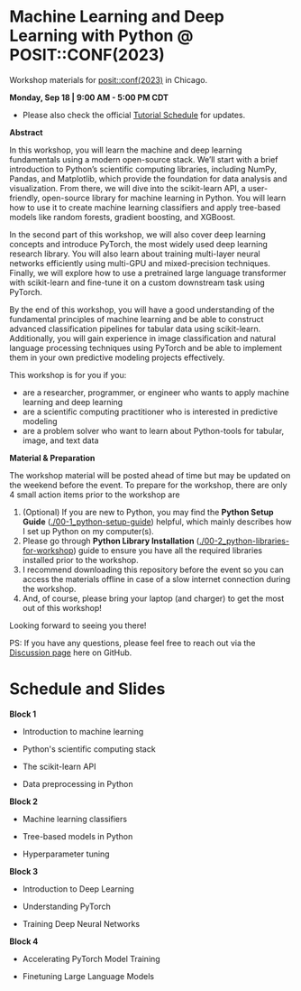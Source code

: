 # Machine Learning and Deep Learning with Python @ POSIT::CONF(2023)
Workshop materials for [posit::conf(2023)](https://posit.co/conference/) in Chicago.

**Monday, Sep 18 | 9:00 AM - 5:00 PM CDT**

- Please also check the official [Tutorial Schedule](https://reg.conf.posit.co/flow/posit/positconf23/attendee-portal/page/sessioncatalog) for updates.

**Abstract**

In this workshop, you will learn the machine and deep learning fundamentals using a modern open-source stack. We’ll start with a brief introduction to Python’s scientific computing libraries, including NumPy, Pandas, and Matplotlib, which provide the foundation for data analysis and visualization. From there, we will dive into the scikit-learn API, a user-friendly, open-source library for machine learning in Python. You will learn how to use it to create machine learning classifiers and apply tree-based models like random forests, gradient boosting, and XGBoost. 

In the second part of this workshop, we will also cover deep learning concepts and introduce PyTorch, the most widely used deep learning research library. You will also learn about training multi-layer neural networks efficiently using multi-GPU and mixed-precision techniques. Finally, we will explore how to use a pretrained large language transformer with scikit-learn and fine-tune it on a custom downstream task using PyTorch. 

By the end of this workshop, you will have a good understanding of the fundamental principles of machine learning and be able to construct advanced classification pipelines for tabular data using scikit-learn. Additionally, you will gain experience in image classification and natural language processing techniques using PyTorch and be able to implement them in your own predictive modeling projects effectively. 

This workshop is for you if you:

- are a researcher, programmer, or engineer who wants to apply machine learning and deep learning
- are a scientific computing practitioner who is interested in predictive modeling
- are a problem solver who want to learn about Python-tools for tabular, image, and text data



**Material & Preparation**

The workshop material will be posted ahead of time but may be updated on the weekend before the event. To prepare for the workshop, there are only 4 small action items prior to the workshop are

1. (Optional) If you are new to Python, you may find the **Python Setup Guide** ([./00-1_python-setup-guide](./00-1_python-setup-guide)) helpful, which mainly describes how I set up Python on my computer(s).
2. Please go through **Python Library Installation** ([./00-2_python-libraries-for-workshop](./00-2_python-libraries-for-workshop)) guide to ensure you have all the required libraries installed prior to the workshop.
3. I recommend downloading this repository before the event so you can access the materials offline in case of a slow internet connection during the workshop.
4. And, of course, please bring your laptop (and charger) to get the most out of this workshop!

Looking forward to seeing you there!

PS: If you have any questions, please feel free to reach out via the [Discussion page](https://github.com/rasbt/posit2023-python-ml/discussions) here on GitHub.



# Schedule and Slides

**Block 1**

- Introduction to machine learning

- Python's scientific computing stack

- The scikit-learn API

- Data preprocessing in Python

**Block 2**

- Machine learning classifiers 

- Tree-based models in Python

- Hyperparameter tuning

**Block 3**

- Introduction to Deep Learning

- Understanding PyTorch

- Training Deep Neural Networks

**Block 4**

- Accelerating PyTorch Model Training

- Finetuning Large Language Models

